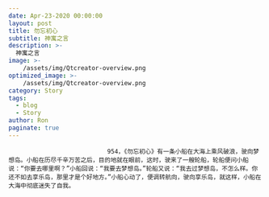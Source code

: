 ```yaml
---
date: Apr-23-2020 00:00:00
layout: post
title: 勿忘初心
subtitle: 神寓之言
description: >-
  神寓之言
image: >-
    /assets/img/Qtcreator-overview.png
optimized_image: >-
    /assets/img/Qtcreator-overview.png
category: Story
tags:
  - blog
  - Story
author: Ron
paginate: true
---
```


							　　954，《勿忘初心》有一条小船在大海上乘风破浪，驶向梦想岛。小船在历尽千辛万苦之后，目的地就在眼前，这时，驶来了一艘轮船，轮船便问小船说：“你要去哪里啊？”小船回说：“我要去梦想岛。”轮船又说：“我去过梦想岛，不怎么样。你还不如去享乐岛，那里才是个好地方。”小船心动了，便调转航向，驶向享乐岛，就这样，小船在大海中彻底迷失了自我。
							
							
						